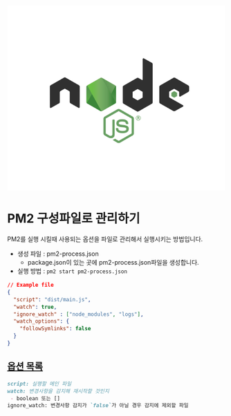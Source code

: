![](/study/assets/thumbnail_node.png)

# PM2 구성파일로 관리하기
PM2를 실행 시킬때 사용되는 옵션을 파일로 관리해서 실행시키는 방법입니다.

- 생성 파일 : pm2-process.json
  - package.json이 있는 곳에 pm2-process.json파일을 생성합니다.
- 실행 방법 : `pm2 start pm2-process.json`
```json
// Example file
{
  "script": "dist/main.js",
  "watch": true,
  "ignore_watch" : ["node_modules", "logs"],
  "watch_options": {
    "followSymlinks": false
  }
}
```

## [옵션 목록](https://pm2.keymetrics.io/docs/usage/application-declaration/)
```markdown
script: 실행할 메인 파일
watch: 변경사항을 감지해 재시작할 것인지
 - boolean 또는 []
ignore_watch: 변경사항 감지가 `false`가 아닐 경우 감지에 제외할 파일
```